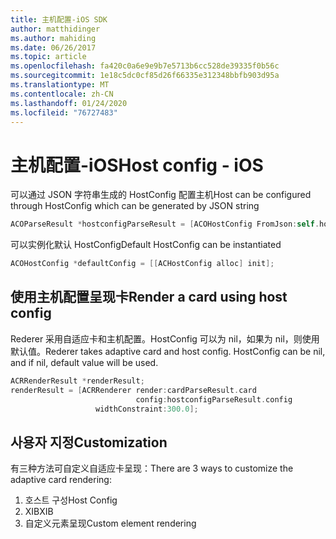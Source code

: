 ```yaml
---
title: 主机配置-iOS SDK
author: matthidinger
ms.author: mahiding
ms.date: 06/26/2017
ms.topic: article
ms.openlocfilehash: fa420c0a6e9e9b7e5713b6cc528de39335f0b56c
ms.sourcegitcommit: 1e18c5dc0cf85d26f66335e312348bbfb903d95a
ms.translationtype: MT
ms.contentlocale: zh-CN
ms.lasthandoff: 01/24/2020
ms.locfileid: "76727483"
---
```

# <a name="host-config---ios"></a><span data-ttu-id="d71cc-102">主机配置-iOS</span><span class="sxs-lookup"><span data-stu-id="d71cc-102">Host config - iOS</span></span>

<span data-ttu-id="d71cc-103">可以通过 JSON 字符串生成的 HostConfig 配置主机</span><span class="sxs-lookup"><span data-stu-id="d71cc-103">Host can be configured through HostConfig which can be generated by JSON string</span></span>

```objective-c
ACOParseResult *hostconfigParseResult = [ACOHostConfig FromJson:self.hostconfig];
```

<span data-ttu-id="d71cc-104">可以实例化默认 HostConfig</span><span class="sxs-lookup"><span data-stu-id="d71cc-104">Default HostConfig can be instantiated</span></span>

```objective-c
ACOHostConfig *defaultConfig = [[ACHostConfig alloc] init];
```

## <a name="render-a-card-using-host-config"></a><span data-ttu-id="d71cc-105">使用主机配置呈现卡</span><span class="sxs-lookup"><span data-stu-id="d71cc-105">Render a card using host config</span></span>

<span data-ttu-id="d71cc-106">Rederer 采用自适应卡和主机配置。HostConfig 可以为 nil，如果为 nil，则使用默认值。</span><span class="sxs-lookup"><span data-stu-id="d71cc-106">Rederer takes adaptive card and host config. HostConfig can be nil, and if nil, default value will be used.</span></span>

```objective-c
ACRRenderResult *renderResult;
renderResult = [ACRRenderer render:cardParseResult.card
                            config:hostconfigParseResult.config
                   widthConstraint:300.0];
```

## <a name="customization"></a><span data-ttu-id="d71cc-107">사용자 지정</span><span class="sxs-lookup"><span data-stu-id="d71cc-107">Customization</span></span>

<span data-ttu-id="d71cc-108">有三种方法可自定义自适应卡呈现：</span><span class="sxs-lookup"><span data-stu-id="d71cc-108">There are 3 ways to customize the adaptive card rendering:</span></span>

1. <span data-ttu-id="d71cc-109">호스트 구성</span><span class="sxs-lookup"><span data-stu-id="d71cc-109">Host Config</span></span>
2. <span data-ttu-id="d71cc-110">XIB</span><span class="sxs-lookup"><span data-stu-id="d71cc-110">XIB</span></span>
3. <span data-ttu-id="d71cc-111">自定义元素呈现</span><span class="sxs-lookup"><span data-stu-id="d71cc-111">Custom element rendering</span></span>

